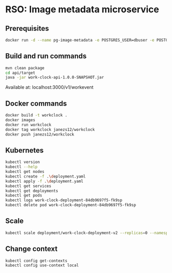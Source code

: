 # RSO: Image metadata microservice

## Prerequisites

```bash
docker run -d --name pg-image-metadata -e POSTGRES_USER=dbuser -e POSTGRES_PASSWORD=postgres -e POSTGRES_DB=image-metadata -p 5432:5432 postgres:13
```

## Build and run commands
```bash
mvn clean package
cd api/target
java -jar work-clock-api-1.0.0-SNAPSHOT.jar
```
Available at: localhost:3000/v1/workevent

## Docker commands
```bash
docker build -t workclock .   
docker images
docker run workclock    
docker tag workclock janezs12/workclock   
docker push janezs12/workclock
```

## Kubernetes
```bash
kubectl version
kubectl --help
kubectl get nodes
kubectl create -f .\deployment.yaml 
kubectl apply -f .\deployment.yaml 
kubectl get services 
kubectl get deployments
kubectl get pods
kubectl logs work-clock-deployment-84db9697f5-fk9sp
kubectl delete pod work-clock-deployment-84db9697f5-fk9sp
```

## Scale
```bash
kubectl scale deployment/work-clock-deployment-v2 --replicas=0 --namespace=default
```

## Change context
```bash
kubectl config get-contexts
kubectl config use-context local
```